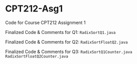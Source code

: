 # CPT212-Asg1

Code for Course CPT212 Assignment 1

Finalized Code & Comments for Q1: `RadixSortQ1.java`

Finalized Code & Comments for Q2: `RadixSortFloatQ2.java`

Finalized Code & Comments for Q3: 
`RadixSortQ1Counter.java`
`RadixSortFloatQ2Counter.java`

